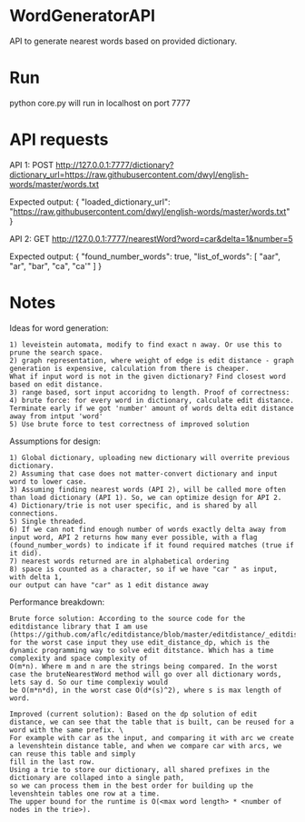 # WordGeneratorAPI
API to generate nearest words based on provided dictionary.

# Run
python core.py 
will run in localhost on port 7777

# API requests

API 1: 
POST http://127.0.0.1:7777/dictionary?dictionary_url=https://raw.githubusercontent.com/dwyl/english-words/master/words.txt

Expected output:
{
    "loaded_dictionary_url": "https://raw.githubusercontent.com/dwyl/english-words/master/words.txt"
}

API 2: 
GET http://127.0.0.1:7777/nearestWord?word=car&delta=1&number=5 

Expected output:
{
    "found_number_words": true,
    "list_of_words": [
        "aar",
        "ar",
        "bar",
        "ca",
        "ca'"
    ]
}

# Notes

Ideas for word generation:

    1) leveistein automata, modify to find exact n away. Or use this to prune the search space. 
    2) graph representation, where weight of edge is edit distance - graph generation is expensive, calculation from there is cheaper. 
    What if input word is not in the given dictionary? Find closest word based on edit distance.
    3) range based, sort input accoridng to length. Proof of correctness: 
    4) brute force: for every word in dictionary, calculate edit distance. Terminate early if we got 'number' amount of words delta edit distance away from intput 'word'
    5) Use brute force to test correctness of improved solution

Assumptions for design:

    1) Global dictionary, uploading new dictionary will overrite previous dictionary.
    2) Assuming that case does not matter-convert dictionary and input word to lower case. 
    3) Assuming finding nearest words (API 2), will be called more often than load dictionary (API 1). So, we can optimize design for API 2.
    4) Dictionary/trie is not user specific, and is shared by all connections.
    5) Single threaded.
    6) If we can not find enough number of words exactly delta away from input word, API 2 returns how many ever possible, with a flag (found_number_words) to indicate if it found required matches (true if it did).
    7) nearest words returned are in alphabetical ordering
    8) space is counted as a character, so if we have "car " as input, with delta 1, 
    our output can have "car" as 1 edit distance away

Performance breakdown:

    Brute force solution: According to the source code for the editdistance library that I am use (https://github.com/aflc/editdistance/blob/master/editdistance/_editdistance.cpp), 
    for the worst case input they use edit_distance_dp, which is the dynamic programming way to solve edit ditstance. Which has a time complexity and space complexity of
    O(m*n). Where m and n are the strings being compared. In the worst case the bruteNearestWord method will go over all dictionary words, lets say d. So our time complexiy would 
    be O(m*n*d), in the worst case O(d*(s)^2), where s is max length of word.

    Improved (current solution): Based on the dp solution of edit distance, we can see that the table that is built, can be reused for a word with the same prefix. \
    For example with car as the input, and comparing it with arc we create a levenshtein distance table, and when we compare car with arcs, we can reuse this table and simply
    fill in the last row.
    Using a trie to store our dictionary, all shared prefixes in the dictionary are collaped into a single path,
    so we can process them in the best order for building up the levenshtein tables one row at a time.
    The upper bound for the runtime is O(<max word length> * <number of nodes in the trie>). 
